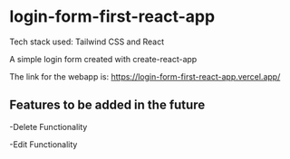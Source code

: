 # login-form-first-react-app

Tech stack used: Tailwind CSS and React

A simple login form created with create-react-app

The link for the webapp is: https://login-form-first-react-app.vercel.app/

## Features to be added in the future

-Delete Functionality

-Edit Functionality
